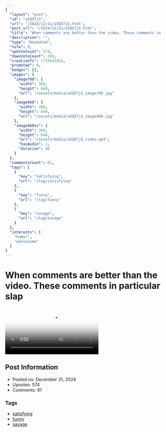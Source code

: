 ```yaml
---
{
  "layout": "post",
  "id": "a5QX7jG",
  "url": "/2024/12/31/a5QX7jG.html",
  "post_url": "/2024/12/31/a5QX7jG.html",
  "title": "When comments are better than the video. These comments in particular slap",
  "description": "",
  "type": "Animated",
  "nsfw": 0,
  "upVoteCount": 574,
  "downVoteCount": 266,
  "creationTs": 1735635954,
  "promoted": 0,
  "badges": [],
  "images": {
    "image700": {
      "width": 360,
      "height": 640,
      "url": "/assets/media/a5QX7jG_image700.jpg"
    },
    "image460": {
      "width": 360,
      "height": 640,
      "url": "/assets/media/a5QX7jG_image460.jpg"
    },
    "image460sv": {
      "width": 360,
      "height": 640,
      "url": "/assets/media/a5QX7jG_video.mp4",
      "hasAudio": 1,
      "duration": 88
    }
  },
  "commentsCount": 61,
  "tags": [
    {
      "key": "satisfying",
      "url": "/tag/satisfying"
    },
    {
      "key": "funny",
      "url": "/tag/funny"
    },
    {
      "key": "savage",
      "url": "/tag/savage"
    }
  ],
  "interests": [
    "humor",
    "wholesome"
  ]
}
---
```


# When comments are better than the video. These comments in particular slap

<video controls playsinline loop poster="/assets/media/a5QX7jG_image460.jpg">
  <source src="/assets/media/a5QX7jG_video.mp4" type="video/mp4">
  Your browser does not support the video tag.
</video>

## Post Information

- Posted on: December 31, 2024
- Upvotes: 574
- Comments: 61

### Tags

- [satisfying](/tag/satisfying)
- [funny](/tag/funny)
- [savage](/tag/savage)

